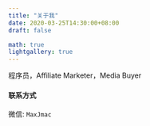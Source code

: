 ```yaml
---
title: "关于我"
date: 2020-03-25T14:30:00+08:00
draft: false

math: true
lightgallery: true
---
```


程序员，Affiliate Marketer，Media Buyer

#### 联系方式
微信: `MaxJmac`